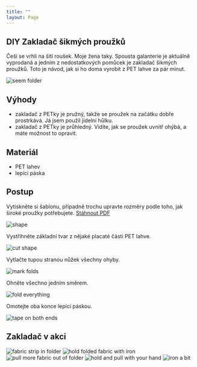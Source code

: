 ```yaml
---
title: ""
layout: Page
---
```


## DIY Zakladač šikmých proužků

Češi se vrhli na šití roušek. Moje žena taky. Spousta galanterie je aktuálně vyprodaná a jedním z nedostatkových pomůcek je zakladač šikmých proužků. Toto je návod, jak si ho doma vyrobit z PET lahve za pár minut.

![seem folder](/img/04-tape_on_both_ends.JPG)

## Výhody

- zakladač z PETky je pružný, takže se proužek na začátku dobře prostrkává. Já jsem použil jídelní hůlku.
- zakladač z PETky je průhledný. Vidíte, jak se proužek uvnitř ohýbá, a máte možnost to opravit. 

## Materiál

- PET lahev
- lepící páska

## Postup

Vytiskněte si šablonu, případně trochu upravte rozměry podle toho, jak široké proužky potřebujete. [Stáhnout PDF](/zakladac_sikmych_prouzku.pdf)

![shape](/img/00-shape.png)

Vystřihněte základní tvar z nějaké placaté části PET lahve.


![cut shape](/img/01-cut_shape.JPG)

Vytlačte tupou stranou nůžek všechny ohyby.


![mark folds](/img/02-mark_folds.JPG)

Ohněte všechno jedním směrem.

![fold everything](/img/03-fold_everything.JPG)

Omotejte oba konce lepící páskou.

![tape on both ends](/img/04-tape_on_both_ends.JPG)

## Zakladač v akci

![fabric strip in folder](/img/05-in_action.JPG)
![hold folded fabric with iron](/img/06-in_action.JPG)
![pull more fabric out of folder](/img/07-in_action.JPG)
![hold and pull with your hand](/img/08-in_action.JPG)
![iron a bit](/img/09-in_action.JPG)